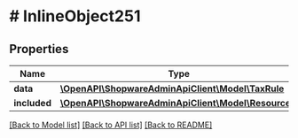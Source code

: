 # # InlineObject251

## Properties

Name | Type | Description | Notes
------------ | ------------- | ------------- | -------------
**data** | [**\OpenAPI\ShopwareAdminApiClient\Model\TaxRule**](TaxRule.md) |  | [optional]
**included** | [**\OpenAPI\ShopwareAdminApiClient\Model\Resource[]**](Resource.md) |  | [optional]

[[Back to Model list]](../../README.md#models) [[Back to API list]](../../README.md#endpoints) [[Back to README]](../../README.md)

